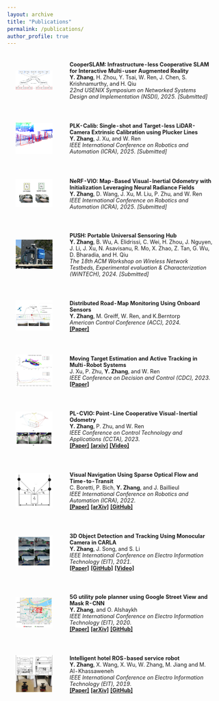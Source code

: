 ```yaml
---
layout: archive
title: "Publications"
permalink: /publications/
author_profile: true
---
```


<html>
    <table style="width:100%;border:0px;border-spacing:0px;border-collapse:separate;margin-right:auto;margin-left:auto;font-size:90%;">
          <tr onmouseout="nightsight_stop()" onmouseover="nightsight_start()">
            <td style="padding:20px;width:25%;vertical-align:middle;border-left-style:none;border-bottom-style:none;border-top-style:none;border-right-style:none">
              <img src="../images/nsdi2025.png" alt="hpp" style="border-style: none" >
            </td>
            <td style="padding:20px;width:75%;vertical-align:middle;border-left-style:none;border-bottom-style:none;border-top-style:none;border-right-style:none">
                <papertitle><strong>CooperSLAM: Infrastructure-less Cooperative SLAM for Interactive Multi-user Augmented Reality</strong>
                </papertitle>
              <br>
                <strong>Y. Zhang</strong>, H. Zhou, Y. Tsai, W. Ren, J. Chen, S. Krishnamurthy, and H. Qiu
              <br>
              <em>22nd USENIX Symposium on Networked Systems Design and Implementation (NSDI), 2025. [Submitted]</em><br>
            </td>
          </tr>
    </table>
    <table style="width:100%;border:0px;border-spacing:0px;border-collapse:separate;margin-right:auto;margin-left:auto;font-size:90%;">
          <tr onmouseout="nightsight_stop()" onmouseover="nightsight_start()">
            <td style="padding:20px;width:25%;vertical-align:middle;border-left-style:none;border-bottom-style:none;border-top-style:none;border-right-style:none">
              <img src="../images/icra2025.png" alt="hpp" style="border-style: none" >
            </td>
            <td style="padding:20px;width:75%;vertical-align:middle;border-left-style:none;border-bottom-style:none;border-top-style:none;border-right-style:none">
                <papertitle><strong>PLK-Calib: Single-shot and Target-less LiDAR-Camera Extrinsic Calibration using Plucker Lines</strong>
                </papertitle>
              <br>
                <strong>Y. Zhang</strong>, J. Xu, and W. Ren
              <br>
              <em>IEEE International Conference on Robotics and Automation (ICRA), 2025. [Submitted]</em><br>
            </td>
          </tr>
    </table>
    <table style="width:100%;border:0px;border-spacing:0px;border-collapse:separate;margin-right:auto;margin-left:auto;font-size:90%;">
          <tr onmouseout="nightsight_stop()" onmouseover="nightsight_start()">
            <td style="padding:20px;width:25%;vertical-align:middle;border-left-style:none;border-bottom-style:none;border-top-style:none;border-right-style:none">
              <img src="../images/iros2024.png" alt="hpp" style="border-style: none" >
            </td>
            <td style="padding:20px;width:75%;vertical-align:middle;border-left-style:none;border-bottom-style:none;border-top-style:none;border-right-style:none">
                <papertitle><strong>NeRF-VIO: Map-Based Visual-Inertial Odometry with Initialization Leveraging Neural Radiance Fields</strong>
                </papertitle>
              <br>
                <strong>Y. Zhang</strong>, D. Wang, J. Xu, M. Liu, P. Zhu, and W. Ren
              <br>
              <em>IEEE International Conference on Robotics and Automation (ICRA), 2025. [Submitted]</em><br>
            </td>
          </tr>
    </table>
    <table style="width:100%;border:0px;border-spacing:0px;border-collapse:separate;margin-right:auto;margin-left:auto;font-size:90%;">
          <tr onmouseout="nightsight_stop()" onmouseover="nightsight_start()">
            <td style="padding:20px;width:25%;vertical-align:middle;border-left-style:none;border-bottom-style:none;border-top-style:none;border-right-style:none">
              <img src="../images/wintech2024.png" alt="hpp" style="border-style: none" >
            </td>
            <td style="padding:20px;width:75%;vertical-align:middle;border-left-style:none;border-bottom-style:none;border-top-style:none;border-right-style:none">
                <papertitle><strong>PUSH: Portable Universal Sensoring Hub</strong>
                </papertitle>
              <br>
                <strong>Y. Zhang</strong>, B. Wu, A. Elidrissi, C. Wei, H. Zhou, J. Nguyen, J. Li, J. Xu, N. Asavisanu, R. Mo, X. Zhao, Z. Tan, G. Wu, D. Bharadia, and H. Qiu
              <br>
              <em>The 18th ACM Workshop on Wireless Network Testbeds, Experimental evaluation & Characterization (WiNTECH), 2024. [Submitted]</em><br>
            </td>
          </tr>
    </table>
    <table style="width:100%;border:0px;border-spacing:0px;border-collapse:separate;margin-right:auto;margin-left:auto;font-size:90%;">
          <tr onmouseout="nightsight_stop()" onmouseover="nightsight_start()">
            <td style="padding:20px;width:25%;vertical-align:middle;border-left-style:none;border-bottom-style:none;border-top-style:none;border-right-style:none">
              <img src="../images/acc2024.png" alt="hpp" style="border-style: none" >
            </td>
            <td style="padding:20px;width:75%;vertical-align:middle;border-left-style:none;border-bottom-style:none;border-top-style:none;border-right-style:none">
                <papertitle><strong>Distributed Road-Map Monitoring Using Onboard Sensors</strong>
                </papertitle>
              <br>
                <strong>Y. Zhang</strong>, M. Greiff, W. Ren, and K.Berntorp
              <br>
              <em>American Control Conference (ACC), 2024.</em><br>
              <a href="https://ieeexplore.ieee.org/document/10644978"><strong>[Paper]</strong></a>
            </td>
          </tr>
    </table>
    <table style="width:100%;border:0px;border-spacing:0px;border-collapse:separate;margin-right:auto;margin-left:auto;font-size:90%;">
          <tr onmouseout="nightsight_stop()" onmouseover="nightsight_start()">
            <td style="padding:20px;width:25%;vertical-align:middle;border-left-style:none;border-bottom-style:none;border-top-style:none;border-right-style:none">
              <img src="../images/cdc2023.png" alt="hpp" style="border-style: none" >
            </td>
            <td style="padding:20px;width:75%;vertical-align:middle;border-left-style:none;border-bottom-style:none;border-top-style:none;border-right-style:none">
                <papertitle><strong>Moving Target Estimation and Active Tracking in Multi-Robot Systems</strong>
                </papertitle>
              <br>
                J. Xu, P. Zhu, <strong>Y. Zhang</strong>, and W. Ren
              <br>
              <em>IEEE Conference on Decision and Control (CDC), 2023.</em><br>
              <a href="https://ieeexplore.ieee.org/document/10383940"><strong>[Paper]</strong></a>
            </td>
          </tr>
    </table>
    <table style="width:100%;border:0px;border-spacing:0px;border-collapse:separate;margin-right:auto;margin-left:auto;font-size:90%;">
          <tr onmouseout="nightsight_stop()" onmouseover="nightsight_start()">
            <td style="padding:20px;width:25%;vertical-align:middle;border-left-style:none;border-bottom-style:none;border-top-style:none;border-right-style:none">
              <img src="../images/ccta2023.png" alt="hpp" style="border-style: none" >
            </td>
            <td style="padding:20px;width:75%;vertical-align:middle;border-left-style:none;border-bottom-style:none;border-top-style:none;border-right-style:none">
                <papertitle><strong>PL-CVIO: Point-Line Cooperative Visual-Inertial Odometry</strong>
                </papertitle>
              <br>
                <strong>Y. Zhang</strong>, P. Zhu, and W. Ren
              <br>
              <em>IEEE Conference on Control Technology and Applications (CCTA), 2023.</em><br>
              <a href="https://ieeexplore.ieee.org/document/10253266"><strong>[Paper]</strong></a>
              <a href="https://arxiv.org/pdf/2311.05717.pdf"><strong>[arxiv]</strong></a>
              <a href="https://www.youtube.com/watch?v=nDE9S8CzRk4"><strong>[Video]</strong></a>
            </td>
          </tr>
    </table>
    <table style="width:100%;border:0px;border-spacing:0px;border-collapse:separate;margin-right:auto;margin-left:auto;font-size:90%;">
          <tr onmouseout="nightsight_stop()" onmouseover="nightsight_start()">
            <td style="padding:20px;width:25%;vertical-align:middle;border-left-style:none;border-bottom-style:none;border-top-style:none;border-right-style:none">
              <img src="../images/icra2022.png" alt="hpp" style="border-style: none" >
            </td>
            <td style="padding:20px;width:75%;vertical-align:middle;border-left-style:none;border-bottom-style:none;border-top-style:none;border-right-style:none">
                <papertitle><strong>Visual Navigation Using Sparse Optical Flow and Time-to-Transit</strong>
                </papertitle>
              <br>
                C. Boretti, P. Bich, <strong>Y. Zhang</strong>, and J. Baillieul
              <br>
              <em>IEEE International Conference on Robotics and Automation (ICRA), 2022.</em><br>
              <a href="https://ieeexplore.ieee.org/document/9812032"><strong>[Paper]</strong></a>
              <a href="https://arxiv.org/pdf/2111.09669.pdf"><strong>[arXiv]</strong></a>
              <a href="https://github.com/johnbaillieul/Vision_based_Navigation_TTT"><strong>[GitHub]</strong></a>
            </td>
          </tr>
    </table>
    <table style="width:100%;border:0px;border-spacing:0px;border-collapse:separate;margin-right:auto;margin-left:auto;font-size:90%;">
          <tr onmouseout="nightsight_stop()" onmouseover="nightsight_start()">
            <td style="padding:20px;width:25%;vertical-align:middle;border-left-style:none;border-bottom-style:none;border-top-style:none;border-right-style:none">
              <img src="../images/eit2021.png" alt="hpp" style="border-style: none" >
            </td>
            <td style="padding:20px;width:75%;vertical-align:middle;border-left-style:none;border-bottom-style:none;border-top-style:none;border-right-style:none">
                <papertitle><strong>3D Object Detection and Tracking Using Monocular Camera in CARLA</strong>
                </papertitle>
              <br>
                <strong>Y. Zhang</strong>, J. Song, and S. Li
              <br>
              <em>IEEE International Conference on Electro Information Technology (EIT), 2021.</em><br>
              <a href="https://ieeexplore.ieee.org/document/9491905"><strong>[Paper]</strong></a>
              <a href="https://github.com/zhangyanyu0722/Carla_3D_Tracking"><strong>[GitHub]</strong></a>
              <a href="https://www.youtube.com/watch?v=-b9xSzzZPd8"><strong>[Video]</strong></a>
            </td>
          </tr>
    </table>
    <table style="width:100%;border:0px;border-spacing:0px;border-collapse:separate;margin-right:auto;margin-left:auto;font-size:90%;">
          <tr onmouseout="nightsight_stop()" onmouseover="nightsight_start()">
            <td style="padding:20px;width:25%;vertical-align:middle;border-left-style:none;border-bottom-style:none;border-top-style:none;border-right-style:none">
              <img src="../images/eit2020.png" alt="hpp" style="border-style: none" >
            </td>
            <td style="padding:20px;width:75%;vertical-align:middle;border-left-style:none;border-bottom-style:none;border-top-style:none;border-right-style:none">
                <papertitle><strong>5G utility pole planner using Google Street View and Mask R-CNN</strong>
                </papertitle>
              <br>
                <strong>Y. Zhang</strong>, and O. Alshaykh
              <br>
              <em>IEEE International Conference on Electro Information Technology (EIT), 2020.</em><br>
              <a href="https://ieeexplore.ieee.org/document/9208333"><strong>[Paper]</strong></a>
              <a href="https://arxiv.org/pdf/2008.11689.pdf"><strong>[arXiv]</strong></a>
              <a href="https://github.com/zhangyanyu0722/5G-Utility-Pole-Planner"><strong>[GitHub]</strong></a>
            </td>
          </tr>
    </table>
    <table style="width:100%;border:0px;border-spacing:0px;border-collapse:separate;margin-right:auto;margin-left:auto;font-size:90%;">
          <tr onmouseout="nightsight_stop()" onmouseover="nightsight_start()">
            <td style="padding:20px;width:25%;vertical-align:middle;border-left-style:none;border-bottom-style:none;border-top-style:none;border-right-style:none">
              <img src="../images/eit2019.png" alt="hpp" style="border-style: none" >
            </td>
            <td style="padding:20px;width:75%;vertical-align:middle;border-left-style:none;border-bottom-style:none;border-top-style:none;border-right-style:none">
                <papertitle><strong>Intelligent hotel ROS-based service robot</strong>
                </papertitle>
              <br>
                <strong>Y. Zhang</strong>, X. Wang, X. Wu, W. Zhang, M. Jiang and M. Al-Khassaweneh
              <br>
              <em>IEEE International Conference on Electro Information Technology (EIT), 2019.</em><br>
              <a href="https://ieeexplore.ieee.org/document/8834040"><strong>[Paper]</strong></a>
              <a href="https://arxiv.org/pdf/2009.00594.pdf"><strong>[arXiv]</strong></a>
              <a href="https://github.com/zhangyanyu0722/Intelligent-Hotel-ROS-based-Service-Robot"><strong>[GitHub]</strong></a>
            </td>
          </tr>
    </table>
</html>